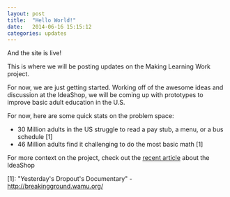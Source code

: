 ```yaml
---
layout: post
title:  "Hello World!"
date:   2014-06-16 15:15:12
categories: updates
---
```


And the site is live! 

This is where we will be posting updates on the Making Learning Work project.

For now, we are just getting started. Working off of the awesome ideas and discussion at the IdeaShop, we will be coming up with prototypes to improve basic adult education in the U.S.

For now, here are some quick stats on the problem space:

- 30 Million adults in the US struggle to read a pay stub, a menu, or a bus schedule [1]
- 46 Million adults find it challenging to do the most basic math [1]

For more context on the project, check out the [recent article](https://www.edsurge.com/n/2014-05-29-adult-learning-innovations-take-root-at-mit) about the IdeaShop 

[1]: "Yesterday's Dropout's Documentary" - http://breakingground.wamu.org/
